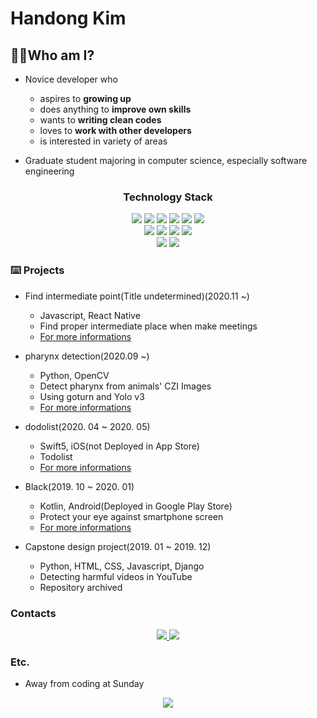 # Handong Kim

## 🙋‍♂️Who am I?

* Novice developer who
  * aspires to <b>growing up</b>
  * does anything to <b>improve own skills</b>
  * wants to <b>writing clean codes</b>
  * loves to <b>work with other developers</b>
  * is interested in variety of areas

* Graduate student majoring in computer science, especially software engineering

<h3 align="center">Technology Stack</h3>
<p align="center">
  <img src="https://img.shields.io/badge/-java%20-yellowgreen"/>
  <img src="https://img.shields.io/badge/-kotlin-informational"/>
  <img src="https://img.shields.io/badge/-swift-orange"/>
  <img src="https://img.shields.io/badge/-javascript-yellow"/>
  <img src="https://img.shields.io/badge/-typescript-blue"/>
  <img src="https://img.shields.io/badge/-python-brightgreen"/><br>
  <img src="https://img.shields.io/badge/-Android-informational"/>
  <img src="https://img.shields.io/badge/-iOS-orange"/>
  <img src="https://img.shields.io/badge/-React-yellow"/>
  <img src="https://img.shields.io/badge/-React%20Native-blue"/><br>
  <img src="https://img.shields.io/badge/-Agile-black"/>
  <img src="https://img.shields.io/badge/-Git-black"/>
</p>


### ⌨️ Projects

* Find intermediate point(Title undetermined)(2020.11 ~)
  * Javascript, React Native
  * Find proper intermediate place when make meetings
  * [For more informations](https://github.com/sweatpotato13/some_project)

* pharynx detection(2020.09 ~)
  * Python, OpenCV
  * Detect pharynx from animals' CZI Images
  * Using goturn and Yolo v3
  * [For more informations](https://github.com/201411108/pharynx_detection)

* dodolist(2020. 04 ~ 2020. 05)
  * Swift5, iOS(not Deployed in App Store)
  * Todolist
  * [For more informations](https://github.com/sweatpotato13/dodoList)

* Black(2019. 10 ~ 2020. 01)
  * Kotlin, Android(Deployed in Google Play Store)
  * Protect your eye against smartphone screen
  * [For more informations](https://play.google.com/store/apps/details?id=com.SmuEMSW.smumyeyes)

* Capstone design project(2019. 01 ~ 2019. 12)
  * Python, HTML, CSS, Javascript, Django
  * Detecting harmful videos in YouTube
  * Repository archived

### Contacts

<p align="center">
 <a href="sw.engineering@kakao.com">
   <img src="https://img.shields.io/badge/Email-FFCD00?style=flat-square&logo=Kakao&logoColor=white&link=sw.engineering@kakao.com"/>
 </a>
 <a href="https://firsteast.tistory.com/">
   <img src="https://img.shields.io/badge/-Tech%20Blog-lightgrey?style=flat-square&logo=tistory&link=https://firsteast.tistory.com/"/>
 </a>
</p>

### Etc.

* Away from coding at Sunday

<a href="https://github.com/201411108"/>
 <p align="center">
  <img src="https://github-readme-stats.vercel.app/api?username=201411108&show_icons=true"/>
 </p>
</a>
